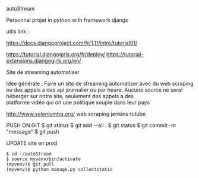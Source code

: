 autoStream

Personnal projet in python with framework django

utils link :

https://docs.djangoproject.com/fr/1.11/intro/tutorial01/

https://tutorial.djangogirls.org/fr/deploy/
https://tutorial-extensions.djangogirls.org/en/

Site de streaming automatiser

Idée générale : Faire un site de streaming automatiser avec du web scraping ou des appels
		a des api journalier ou par heure.
		Aucune source ne serai héberger sur notre site, seulement des appels a des 			
		platforme vidéo qui on une politique souple dans leur pays

http://www.seleniumhq.org/
web scraping
jenkins
rutube


PUSH ON GIT
	$ git status
	$ git add --all .
	$ git status
	$ git commit -m "message"
	$ git push

UPDATE site en prod

	$ cd ~/autoStream
	$ source myvenv/bin/activate
	(myvenv)$ git pull
	(myvenv)$ python manage.py collectstatic
